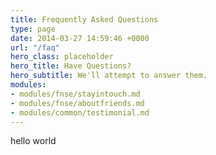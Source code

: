```yaml
---
title: Frequently Asked Questions
type: page
date: 2014-03-27 14:59:46 +0000
url: "/faq"
hero_class: placeholder
hero_title: Have Questions?
hero_subtitle: We'll attempt to answer them.
modules:
- modules/fnse/stayintouch.md
- modules/fnse/aboutfriends.md
- modules/common/testimonial.md
---
```

hello world